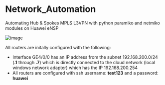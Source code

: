 # Network_Automation
Automating Hub &amp; Spokes MPLS L3VPN with python paramiko and netmiko modules on Huawei eNSP

![image](https://github.com/EyadNasr/Network_Automation/assets/62260537/7dfbe457-fbca-4a3f-92e3-420881c64c45)

All routers are initally configured with the following:
- Interface GE4/0/0 has an IP address from the subnet 192.168.200.0/24 (**.1** through **.7**) which is directly connected to the cloud network (local windows network adapter) which has the IP 192.168.200.254
- All routers are configured with ssh username: **test123** and a password: **huawei**

